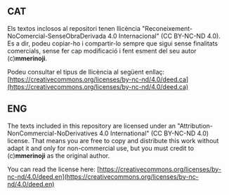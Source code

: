 ## CAT

Els textos inclosos al repositori tenen llicència "Reconeixement-NoComercial-SenseObraDerivada 4.0 Internacional" (CC BY-NC-ND 4.0). Es a dir, podeu copiar-ho i compartir-lo sempre que sigui sense finalitats comercials, sense fer cap modificació i fent esment del seu autor (c)**mmerinoji**.
 
Podeu consultar el tipus de llicència al següent enllaç: 
[https://creativecommons.org/licenses/by-nc-nd/4.0/deed.ca](https://creativecommons.org/licenses/by-nc-nd/4.0/deed.ca)


## ENG

The texts included in this repository are licensed under an "Attribution-NonCommercial-NoDerivatives 4.0 International" (CC BY-NC-ND 4.0) license. That means you are free to copy and distribute this work without adapt it and only for non-commercial use, but you must credit to (c)**mmerinoji** as the original author.

You can read the license here: 
[https://creativecommons.org/licenses/by-nc-nd/4.0/deed.en](https://creativecommons.org/licenses/by-nc-nd/4.0/deed.en)
